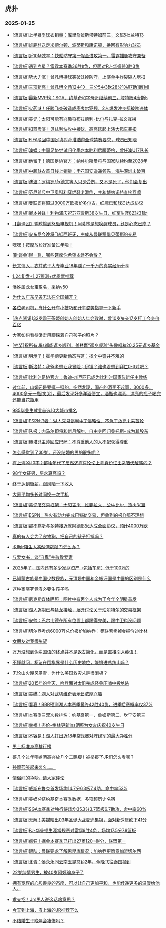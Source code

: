 ## 虎扑 
### 2025-01-25

+ [[流言板]上半赛季球衣销量：库里詹姆斯塔特姆前三，文班5杜兰特13](https://bbs.hupu.com/630166925.html)

+ [[流言板]雄鹿想送走米德尔顿、波蒂斯和康诺顿，换回有影响力球员](https://bbs.hupu.com/630168017.html)

+ [[流言板]近10场效率：快船防守第一掘金进攻第一，雷霆雄鹿攻守兼备](https://bbs.hupu.com/630168156.html)

+ [[流言板]遇到克星？雷霆本赛季36胜8负，但面对PJ-华盛顿0胜3负](https://bbs.hupu.com/630165873.html)

+ [[流言板]势大力沉！曾凡博持球突破过掉防守，上演单手炸裂隔人劈扣](https://bbs.hupu.com/630165526.html)

+ [[流言板]三项新高！曾凡博全场12中10，三分5中3砍28分10板7助1断1帽](https://bbs.hupu.com/630167418.html)

+ [[流言板]最新MVP榜：SGA、约基奇和字母哥继续前三，塔特姆4唐斯5](https://bbs.hupu.com/630168218.html)

+ [[流言板]火药味！任骏飞突破造成麦考尔犯规，2人爆发冲突都被吹违体](https://bbs.hupu.com/630165585.html)

+ [[流言板]美记：太阳可能有兴趣将布拉德利-比尔与扎克-拉文互换](https://bbs.hupu.com/630168416.html)

+ [[流言板]扣篮表演！贝兹利快攻中接球，高高跃起上演大风车暴扣](https://bbs.hupu.com/630165975.html)

+ [[流言板]FIFA驳回中国足协对孙准浩的全球禁赛要求，球员已知晓](https://bbs.hupu.com/630161617.html)

+ [[流言板]澳媒：中国足协尝试归化墨尔本胜利后腰蒂格，曾任澳U17队长](https://bbs.hupu.com/630162045.html)

+ [[流言板]他留下！德国足协官方：纳格尔斯曼将与国家队续约至2028年](https://bbs.hupu.com/630164015.html)

+ [[流言板]中超球衣首日线上销量：申花国安遥遥领先，海牛深圳未破百](https://bbs.hupu.com/630158799.html)

+ [[流言板]澳波：罗梅罗/范德文等人只是受伤，又不是死了，他们会复出](https://bbs.hupu.com/630165842.html)

+ [[流言板]范尼怒斥中卫奥科利穿烂鞋老滑倒，并和博纳诺特直接互喷](https://bbs.hupu.com/630163992.html)

+ [[流言板]曼联即将超过3000万欧报价多尔古，红魔已和球员达成协议](https://bbs.hupu.com/630162399.html)

+ [[流言板]卿本神锋！利物浦庆祝苏亚雷斯38岁生日，红军生涯82球31助](https://bbs.hupu.com/630165191.html)

+ [【翻译团】输球输到怒砸电视机！阿莫林是想唤醒球员，还是心态已崩？](https://bbs.hupu.com/630159184.html)

+ [[流言板]安东尼今晚将飞抵西班牙，完成从曼联租借贝蒂斯的交易](https://bbs.hupu.com/630165981.html)

+ [嘿嘿！按摩放松好准备过年啦！](https://bbs.hupu.com/630162040.html)

+ [[卧谈会]聊一聊，哪些筵席你希望永远不会散？](https://bbs.hupu.com/630166310.html)

+ [长文慎入，农村孩子大专毕业18年赚了一千万的真实经历分享](https://bbs.hupu.com/630166358.html)

+ [1.24复盘+1.27预测+优质票推荐](https://bbs.hupu.com/630168004.html)

+ [潘姓属龙女宝取名，采纳v50](https://bbs.hupu.com/630165328.html)

+ [为什么广东早茶无法在全国铺开？](https://bbs.hupu.com/630166249.html)

+ [各位老司机，有什么开车小技巧和开车姿势指导一下新手](https://bbs.hupu.com/630165359.html)

+ [[热点资讯]32岁霸王茶姬创始人创始人年会致谢，曾10岁失亲17岁打工今身价百亿](https://bbs.hupu.com/630164658.html)

+ [大家如何看待潘宏用脚踩着自己孩子的照片？](https://bbs.hupu.com/630165466.html)

+ [[抽奖]祝所有JRs都能返乡顺利，盖楼赢“返乡顺利”头像框和20.25元返乡基金](https://bbs.hupu.com/630164822.html)

+ [[流言板]明示了！霍华德更新动态写道：找个中锋并不难的](https://bbs.hupu.com/630168631.html)

+ [[流言板]斯洛特：我爸老想让我冒险；伊镇？谁也没想到拜仁0-3对吧？](https://bbs.hupu.com/630163806.html)

+ [[流言板]比利时足协官方：鲁迪-加西亚已成为比利时国家队新任主教练](https://bbs.hupu.com/630162597.html)

+ [过年前，山姆还是要逛一逛的，突然发现，国产的酒买不起啊，3000多，4000多元一瓶[笑哭]，最后发现好多洋酒便宜，酒瓶也漂亮，漂亮的瓶子喝完还能当花瓶用](https://bbs.hupu.com/630166022.html)

+ [985毕业生就业首选10大城市排名](https://bbs.hupu.com/630165375.html)

+ [[流言板]ESPN记者：湖人交易谈判中无侵略性，不急于放弃未来首轮](https://bbs.hupu.com/630168357.html)

+ [[流言板]队报：内马尔即将和新月解约，自由身回归桑托斯+成为其股东](https://bbs.hupu.com/630169474.html)

+ [[流言板]赫塔菲主帅回应巴萨：不尊重他人的人不配获得尊重](https://bbs.hupu.com/630169057.html)

+ [怎么感觉到了30岁，还没结婚的男的很多呢？](https://bbs.hupu.com/630166459.html)

+ [有上海的JR不？都啥年代了居然还有在论坛上拿身份证出来晒优越感的？](https://bbs.hupu.com/630168384.html)

+ [98年女征男，要求算高吗？](https://bbs.hupu.com/630165927.html)

+ [终于达到街薪，跟风晒一下收入](https://bbs.hupu.com/630167694.html)

+ [大家平均多长时间换一次手机](https://bbs.hupu.com/630168675.html)

+ [[流言板]美记晒交易框架：太阳吉米、雄鹿拉文、公牛比尔、热火米豆](https://bbs.hupu.com/630168692.html)

+ [[流言板]ESPN：热火有动力完成巴特勒交易，但收到的报价都不理想](https://bbs.hupu.com/630168791.html)

+ [[流言板]那不勒斯与多特接近就阿德耶米达成全面协议，预计4000万欧](https://bbs.hupu.com/630169538.html)

+ [真的有人会为了宠物狗，把自己的孩子打掉吗？](https://bbs.hupu.com/630167757.html)

+ [求助jr陌生人突然深夜敲门怎么办？](https://bbs.hupu.com/630169347.html)

+ [与爱女书，谈“自卑”并敬致爱妻](https://bbs.hupu.com/630168837.html)

+ [2025年了，国内还有多少家庭资产（包括车房）低于100万的](https://bbs.hupu.com/630167662.html)

+ [已知蒙古族是中国少数民族，元清是中国和金帐汗国是中国的区别是什么](https://bbs.hupu.com/630166752.html)

+ [这种家庭究竟有必要生孩子吗](https://bbs.hupu.com/630168166.html)

+ [[流言板]尼克斯媒体晒照：图片中有两个人成为了今年全明星首发](https://bbs.hupu.com/630168737.html)

+ [[流言板]湖人近期已与猛龙接触，展开讨论关于珀尔特尔的交易框架](https://bbs.hupu.com/630170171.html)

+ [[流言板]安帅：巴尔韦德在所有位置上都踢得完美，踢中卫也没问题](https://bbs.hupu.com/630166169.html)

+ [[流言板]切尔西考虑6000万总价报价加纳乔；曼联若卖掉会报价迪比林](https://bbs.hupu.com/630165448.html)

+ [女朋友对我很失望](https://bbs.hupu.com/630170222.html)

+ [万万没想到伪中国语的终点并不是返古简化，而是直接引入英语！](https://bbs.hupu.com/630169569.html)

+ [不懂就问，柯洁在围棋界是什么历史地位，能排进总统山吗？](https://bbs.hupu.com/630169663.html)

+ [无论山火飓风暴雪，为什么美国救灾总是很消极？](https://bbs.hupu.com/630168543.html)

+ [[流言板]2015年的今天，哈登面对太阳完成经典压哨中投绝杀](https://bbs.hupu.com/630169163.html)

+ [[流言板]美媒：湖人对武切维奇表示出浓厚兴趣](https://bbs.hupu.com/630170137.html)

+ [[流言板]看衰！BBR预测湖人本赛季最终42胜40负，进季后赛概率仅37%](https://bbs.hupu.com/630170076.html)

+ [[流言板]本赛季三双次数排名：约基奇第一，詹姆斯第二，坎宁安第三](https://bbs.hupu.com/630169261.html)

+ [[流言板]幸福！杰伦-格林更新ins晒照为女友庆祝40岁生日](https://bbs.hupu.com/630170139.html)

+ [[流言板]不容易！湖人打出近18年常规赛对阵绿军的最大净胜分](https://bbs.hupu.com/630169189.html)

+ [男士标准身高排行榜](https://bbs.hupu.com/630168817.html)

+ [哥几个过年喝点酒高兴放几个二踢脚！被举报了JR们怎么看呢？](https://bbs.hupu.com/630168735.html)

+ [孙颖莎笑起来怎么。。。](https://bbs.hupu.com/630169093.html)

+ [情侣间的争吵，请大家评论](https://bbs.hupu.com/630169623.html)

+ [[流言板]威斯布鲁克首发场均14.7分6.3板7.4助，命中率53%](https://bbs.hupu.com/630169851.html)

+ [[流言板]美媒总结约基奇本赛季数据，多项超历史名宿](https://bbs.hupu.com/630170202.html)

+ [[流言板]SGA本赛季对独行侠场均35.3分3.7篮板6.7助攻，命中率60%](https://bbs.hupu.com/630169344.html)

+ [[流言板]无解！美媒晒出03年圣诞大战麦迪集锦，面对新秀詹砍下41分](https://bbs.hupu.com/630169976.html)

+ [[流言板]PJ-华盛顿生涯常规赛对雷霆9胜4负，场均17.5分7.8篮板](https://bbs.hupu.com/630169417.html)

+ [[流言板]疯狂！掘金本赛季已打出27场120+得分，联盟第一](https://bbs.hupu.com/630169615.html)

+ [[流言板]跟队：曼联要求了解恩昆库情况；加纳乔更愿意加盟切尔西](https://bbs.hupu.com/630169508.html)

+ [[流言板]北青：侯永永同云南玉昆签约2年，今晚飞往泰国报到](https://bbs.hupu.com/630164991.html)

+ [22岁纯情男生，被40岁阿姨骗身子了](https://bbs.hupu.com/630170478.html)

+ [拥有宽容的心和善良的态度，可以让自己更加平和，也能传递更多的温暖给他人。](https://bbs.hupu.com/630170278.html)

+ [求支招！Jrs男人说这话啥意思？](https://bbs.hupu.com/630170196.html)

+ [今天到上海，有上海的JR推荐下么](https://bbs.hupu.com/630170155.html)

+ [不结婚生子晚年会凄惨吗？](https://bbs.hupu.com/630170248.html)

